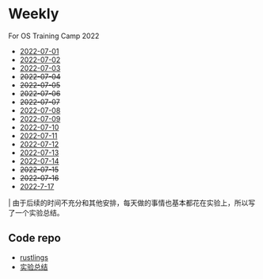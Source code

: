 # Weekly

For OS Training Camp 2022

+ [2022-07-01](./schedule/2022-7-1.md)
+ [2022-07-02](./schedule/2022-7-2.md)
+ [2022-07-03](./schedule/2022-7-3.md)
+ ~~2022-07-04~~
+ ~~2022-07-05~~
+ ~~2022-07-06~~
+ ~~2022-07-07~~
+ [2022-07-08](./schedule/2022-7-8.md)
+ [2022-07-09](./schedule/2022-7-9.md)
+ [2022-07-10](./schedule/2022-7-10.md)
+ [2022-07-11](./schedule/2022-7-11.md)
+ [2022-07-12](./schedule/2022-7-12.md)
+ [2022-07-13](./schedule/2022-7-13.md)
+ [2022-07-14](./schedule/2022-7-14.md)
+ ~~2022-07-15~~
+ ~~2022-07-16~~
+ [2022-7-17](./schedule/2022-7-17.md)

| 由于后续的时间不充分和其他安排，每天做的事情也基本都花在实验上，所以写了一个实验总结。

## Code repo

+ [rustlings](https://github.com/wanderya/rustlings)
+ [实验总结](./schedule/LabSummary.md)